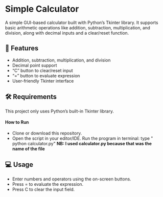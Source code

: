 # Simple Calculator
A simple GUI-based calculator built with Python’s Tkinter library.
It supports basic arithmetic operations like addition, subtraction, multiplication, and division, along with decimal inputs and a clear/reset function.

## 🚀 Features
- Addition, subtraction, multiplication, and division
- Decimal point support
- “C” button to clear/reset input
- “=” button to evaluate expression
- User-friendly Tkinter interface

## 🛠️ Requirements

This project only uses Python’s built-in Tkinter library.

#### How to Run

- Clone or download this repository.
- Open the script in your editor/IDE.
Run the program in terminal: type " python calculator.py"
**NB: I used calculator.py because that was the name of the file**
  
## 💻 Usage
- Enter numbers and operators using the on-screen buttons.
- Press = to evaluate the expression.
- Press C to clear the input field.
